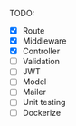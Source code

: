 TODO:
- [x] Route
- [x] Middleware
- [x] Controller
- [ ] Validation
- [ ] JWT
- [ ] Model
- [ ] Mailer
- [ ] Unit testing
- [ ] Dockerize